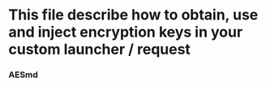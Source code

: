 # This file describe how to obtain, use and inject encryption keys in your custom launcher / request

### AESmd